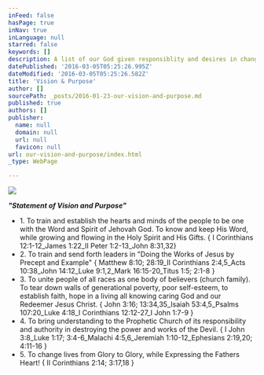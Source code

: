 ```yaml
---
inFeed: false
hasPage: true
inNav: true
inLanguage: null
starred: false
keywords: []
description: A list of our God given responsiblity and desires in changing lives.
datePublished: '2016-03-05T05:25:26.995Z'
dateModified: '2016-03-05T05:25:26.582Z'
title: 'Vision & Purpose'
author: []
sourcePath: _posts/2016-01-23-our-vision-and-purpose.md
published: true
authors: []
publisher:
  name: null
  domain: null
  url: null
  favicon: null
url: our-vision-and-purpose/index.html
_type: WebPage

---
```

![](https://s3-us-west-2.amazonaws.com/the-grid-img/p/103c4f076aecfbdc2229aba43c0233fb89372b5b.jpg)

_**"Statement of Vision and Purpose"**_

* 1\. To train and establish the hearts and minds of the people to be one with the Word and Spirit of Jehovah God. To know and keep His Word, while growing and flowing in the Holy Spirit and His Gifts. { I Corinthians 12:1-12\_James 1:22\_II Peter 1:2-13\_John 8:31,32}
* 2\. To train and send forth leaders in "Doing the Works of Jesus by Precept and Example" { Matthew 8:10; 28:19\_II Corinthians 2:4,5\_Acts 10:38\_John 14:12\_Luke 9:1,2\_Mark 16:15-20\_Titus 1:5; 2:1-8 }
* 3\. To unite people of all races as one body of believers (church family). To tear down walls of generational poverty, poor self-esteem, to establish faith, hope in a living all knowing caring God and our Redeemer Jesus Christ. { John 3:16; 13:34,35\_Isaiah 53:4,5\_Psalms 107:20\_Luke 4:18\_I Corinthians 12:12-27\_I John 1:7-9 }
* 4\. To bring understanding to the Prophetic Church of its responsibility and authority in destroying the power and works of the Devil. { I John 3:8\_Luke 1:17; 3:4-6\_Malachi 4:5,6\_Jeremiah 1:10-12\_Ephesians 2:19,20; 4:11-16 }
* 5\. To change lives from Glory to Glory, while Expressing the Fathers Heart! { II Corinthians 2:14; 3:17,18 }